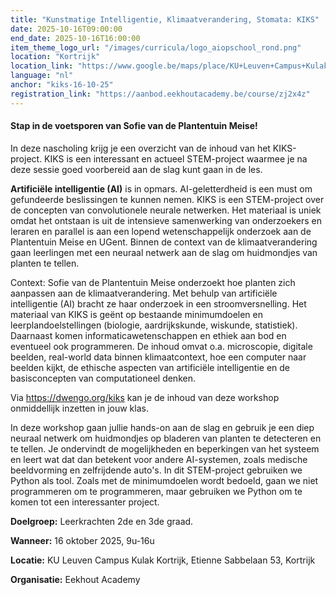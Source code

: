 ```yaml
---
title: "Kunstmatige Intelligentie, Klimaatverandering, Stomata: KIKS"
date: 2025-10-16T09:00:00
end_date: 2025-10-16T16:00:00
item_theme_logo_url: "/images/curricula/logo_aiopschool_rond.png"
location: "Kortrijk"
location_link: "https://www.google.be/maps/place/KU+Leuven+Campus+Kulak+Kortrijk/@50.806021,3.2898247,17z/data=!3m2!4b1!5s0x47c33b496c0da127:0x668027e5eb8c3c3c!4m6!3m5!1s0x47c33b1680feea7f:0xb7de98d538fe190!8m2!3d50.806021!4d3.2923996!16zL20vMDhxaG45?hl=nl&entry=ttu&g_ep=EgoyMDI1MDIxOS4xIKXMDSoASAFQAw%3D%3D"
language: "nl"
anchor: "kiks-16-10-25"
registration_link: "https://aanbod.eekhoutacademy.be/course/zj2x4z"
---
```

#### Stap in de voetsporen van Sofie van de Plantentuin Meise!

In deze nascholing krijg je een overzicht van de inhoud van het KIKS-project. KIKS is een interessant en actueel STEM-project waarmee je na deze sessie goed voorbereid aan de slag kunt gaan in de les.

**Artificiële intelligentie (AI)** is in opmars. AI-geletterdheid is een must om gefundeerde beslissingen te kunnen nemen. KIKS is een STEM-project over de concepten van convolutionele neurale netwerken. Het materiaal is uniek omdat het ontstaan is uit de intensieve samenwerking van onderzoekers en leraren en parallel is aan een lopend wetenschappelijk onderzoek aan de Plantentuin Meise en UGent. Binnen de context van de klimaatverandering gaan leerlingen met een neuraal netwerk aan de slag om huidmondjes van planten te tellen.

Context: Sofie van de Plantentuin Meise onderzoekt hoe planten zich aanpassen aan de klimaatverandering. Met behulp van artificiële intelligentie (AI) bracht ze haar onderzoek in een stroomversnelling. Het materiaal van KIKS is geënt op bestaande minimumdoelen en leerplandoelstellingen (biologie, aardrijkskunde, wiskunde, statistiek). Daarnaast komen informaticawetenschappen en ethiek aan bod en eventueel ook programmeren. De inhoud omvat o.a. microscopie, digitale beelden, real-world data binnen klimaatcontext, hoe een computer naar beelden kijkt, de ethische aspecten van artificiële intelligentie en de basisconcepten van computationeel denken.

Via https://dwengo.org/kiks kan je de inhoud van deze workshop onmiddellijk inzetten in jouw klas.

In deze workshop gaan jullie hands-on aan de slag en gebruik je een diep neuraal netwerk om huidmondjes op bladeren van planten te detecteren en te tellen. Je ondervindt de mogelijkheden en beperkingen van het systeem en leert wat dat dan betekent voor andere AI-systemen, zoals medische beeldvorming en zelfrijdende auto's. In dit STEM-project gebruiken we Python als tool. Zoals met de minimumdoelen wordt bedoeld, gaan we niet programmeren om te programmeren, maar gebruiken we Python om te komen tot een interessanter project.

**Doelgroep:**
Leerkrachten 2de en 3de graad.

**Wanneer:** 16 oktober 2025, 9u-16u

**Locatie:** KU Leuven Campus Kulak Kortrijk, Etienne Sabbelaan 53, Kortrijk

**Organisatie:** Eekhout Academy
